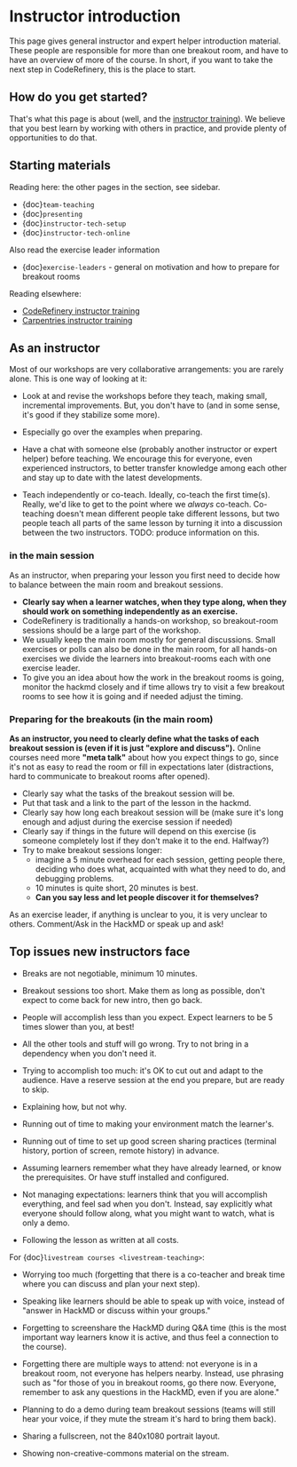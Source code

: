 # Instructor introduction

This page gives general instructor and expert helper introduction
material.  These people are responsible for more than one breakout
room, and have to have an overview of more of the course.  In short,
if you want to take the next step in CodeRefinery, this is the place
to start.

## How do you get started?

That's what this page is about (well, and the [instructor
training](https://coderefinery.github.io/instructor-training/)).  We
believe that you best learn by working with others in practice, and
provide plenty of opportunities to do that.


## Starting materials

Reading here: the other pages in the section, see sidebar.
* {doc}`team-teaching`
* {doc}`presenting`
* {doc}`instructor-tech-setup`
* {doc}`instructor-tech-online`

Also read the exercise leader information
* {doc}`exercise-leaders` - general on motivation and how to prepare for 
  breakout rooms 

Reading elsewhere:
* [CodeRefinery instructor
  training](https://coderefinery.github.io/instructor-training/)
* [Carpentries instructor training](https://carpentries.github.io/instructor-training/)



## As an instructor

Most of our workshops are very collaborative arrangements: you are
rarely alone.  This is one way of looking at it:

* Look at and revise the workshops before they teach, making small,
  incremental improvements.  But, you don't have to (and in some
  sense, it's good if they stabilize some more).

* Especially go over the examples when preparing.

* Have a chat with someone else (probably another instructor or
  expert helper) before teaching.  We encourage this for
  everyone, even experienced instructors, to better transfer knowledge
  among each other and stay up to date with the latest developments.

* Teach independently or co-teach.  Ideally, co-teach the first
  time(s).  Really, we'd like to get to the point where we *always*
  co-teach.  Co-teaching doesn't mean different people take different
  lessons, but two people teach all parts of the same lesson by
  turning it into a discussion between the two instructors.  TODO:
  produce information on this.

### in the main session

As an instructor, when preparing your lesson you first need to decide how to balance between the
main room and breakout sessions.

- **Clearly say when a learner watches, when they type along, when they should
  work on something independently as an exercise.**
- CodeRefinery is traditionally a hands-on workshop, so breakout-room sessions should be a large part of the workshop.
- We usually keep the main room mostly for general discussions. Small exercises or polls can also be done in the main room, for all hands-on exercises we divide the learners into breakout-rooms each with one exercise leader.
- To give you an idea about how the work in the breakout rooms is going, monitor the hackmd closely and if time allows try to visit a few breakout rooms to see how it is going and if needed adjust the timing.


### Preparing for the breakouts (in the main room)

**As an instructor, you need to clearly define what the tasks of each
breakout session is (even if it is just "explore and discuss").**
Online courses need more **"meta talk"** about how you expect things
to go, since it's not as easy to read the room or fill in expectations
later (distractions, hard to communicate to breakout rooms after
opened).

- Clearly say what the tasks of the breakout session will be.
- Put that task and a link to the part of the lesson in the hackmd.
- Clearly say how long each breakout session will be (make sure it's
  long enough and adjust during the exercise session if needed)
- Clearly say if things in the future will depend on this exercise (is
  someone completely lost if they don't make it to the end.  Halfway?)
- Try to make breakout sessions longer:
    - imagine a 5 minute overhead for each session, getting people
      there, deciding who does what, acquainted with what they need to
      do, and debugging problems.
    - 10 minutes is quite short, 20 minutes is best.
    - **Can you say less and let people discover it for themselves?**

As an exercise leader, if anything is unclear to you, it is very unclear to
others. Comment/Ask in the HackMD or speak up and ask! 

## Top issues new instructors face

- Breaks are not negotiable, minimum 10 minutes.

- Breakout sessions too short.  Make them as long as possible, don't
  expect to come back for new intro, then go back.

- People will accomplish less than you expect.  Expect learners to be 5
  times slower than you, at best!

- All the other tools and stuff will go wrong.  Try to not bring in a
  dependency when you don't need it.

- Trying to accomplish too much: it's OK to cut out and adapt to the
  audience.  Have a reserve session at the end you prepare, but are
  ready to skip.

- Explaining how, but not why.

- Running out of time to making your environment match the
  learner's.

- Running out of time to set up good screen sharing practices
  (terminal history, portion of screen, remote history) in advance.

- Assuming learners remember what they have already learned, or know
  the prerequisites.  Or have stuff installed and configured.

- Not managing expectations: learners think that you will accomplish
  everything, and feel sad when you don't.  Instead, say explicitly
  what everyone should follow along, what you might want to watch,
  what is only a demo.

- Following the lesson as written at all costs.

For {doc}`livestream courses <livestream-teaching>`:

- Worrying too much (forgetting that there is a co-teacher and break
  time where you can discuss and plan your next step).

- Speaking like learners should be able to speak up with voice,
  instead of "answer in HackMD or discuss within your groups."

- Forgetting to screenshare the HackMD during Q&A time (this is the
  most important way learners know it is active, and thus feel a
  connection to the course).

- Forgetting there are multiple ways to attend: not everyone is in a
  breakout room, not everyone has helpers nearby.  Instead, use
  phrasing such as "for those of you in breakout rooms, go there now.
  Everyone, remember to ask any questions in the HackMD, even if you
  are alone."

- Planning to do a demo during team breakout sessions (teams will
  still hear your voice, if they mute the stream it's hard to bring
  them back).

- Sharing a fullscreen, not the 840x1080 portrait layout.

- Showing non-creative-commons material on the stream.

